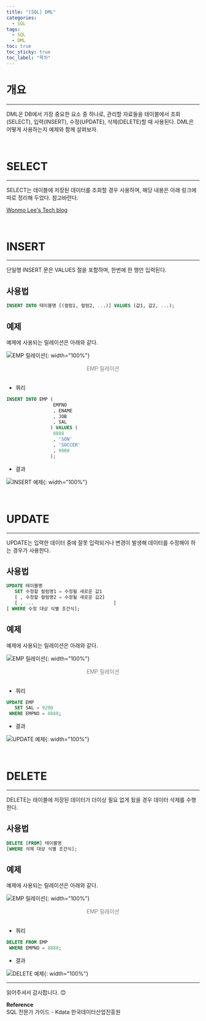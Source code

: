 ```yaml
---
title: "[SQL] DML"
categories:
  - SQL
tags:
  - SQL
  - DML
toc: true
toc_sticky: true
toc_label: "목차"
---
```


# 개요
---
DML은 DB에서 가장 중요한 요소 중 하나로, 관리할 자료들을 테이블에서 조회(SELECT), 입력(INSERT), 수정(UPDATE), 삭제(DELETE)할 때 사용된다. DML은 어떻게 사용하는지 예제와 함께 살펴보자.

<br>

# SELECT
---
SELECT는 데이블에 저장된 데이터를 조회할 경우 사용하며, 해당 내용은 아래 링크에 따로 정리해 두었다. 참고바란다.

[Wonmo Lee's Tech blog](https://wonmolee.github.io/blog/post/sql/sql-select/)  

<br>

# INSERT
---
단일행 INSERT 문은 VALUES 절을 포함하며, 한번에 한 행만 입력된다.

## 사용법
```sql
INSERT INTO 테이블명 [(컬럼1, 컬럼2, ...)] VALUES (값1, 값2, ...);
```

## 예제
예제에 사용되는 릴레이션은 아래와 같다.

![EMP 릴레이션](/blog/assets/img/posts/20221017/emp-relation.png "EMP 릴레이션"){: width="100%"}
<div style="color: gray; text-align: center; margin-bottom: 30px;">EMP 릴레이션</div>

- 쿼리
  
```sql
INSERT INTO EMP (
                 EMPNO
                 , ENAME
                 , JOB
                 , SAL
                ) VALUES (
                 8888
                 , 'SON'
                 , 'SOCCER'
                 , 9000
                );
```

- 결과

![INSERT 예제](/blog/assets/img/posts/20221102/query-example.png "INSERT 예제"){: width="100%"}

<br>

# UPDATE
---
UPDATE는 입력한 데이터 중에 잘못 입력되거나 변경이 발생해 데이터를 수정해야 하는 경우가 사용한다.

## 사용법
```sql
UPDATE 테이블명
   SET 수정할 컬럼명1 = 수정될 새로운 값1
   [ , 수정할 컬럼명2 = 수정될 새로운 값2]
   [ , ...                             ]
[ WHERE 수정 대상 식별 조건식];
```

## 예제
예제에 사용되는 릴레이션은 아래와 같다.

![EMP 릴레이션](/blog/assets/img/posts/20221102/query-example.png "EMP 릴레이션"){: width="100%"}
<div style="color: gray; text-align: center; margin-bottom: 30px;">EMP 릴레이션</div>

- 쿼리
  
```sql
UPDATE EMP
   SET SAL = 9200
 WHERE EMPNO = 8888;
```

- 결과

![UPDATE 예제](/blog/assets/img/posts/20221102/query-example2.png "UPDATE 예제"){: width="100%"}

<br>

# DELETE
---
DELETE는 테이블에 저장된 데이터가 더이상 필요 없게 됬을 경우 데이터 삭제를 수행한다.

## 사용법
```sql
DELETE [FROM] 테이블명
[WHERE 삭제 대상 식별 조건식];
```

## 예제
예제에 사용되는 릴레이션은 아래와 같다.

![EMP 릴레이션](/blog/assets/img/posts/20221102/query-example2.png "EMP 릴레이션"){: width="100%"}
<div style="color: gray; text-align: center; margin-bottom: 30px;">EMP 릴레이션</div>

- 쿼리
  
```sql
DELETE FROM EMP
 WHERE EMPNO = 8888;
```

- 결과

![DELETE 예제](/blog/assets/img/posts/20221017/emp-relation.png "DELETE 예제"){: width="100%"}

---

읽어주셔서 감사합니다. 😊 

__Reference__  
SQL 전문가 가이드 - Kdata 한국데이터산업진흥원  